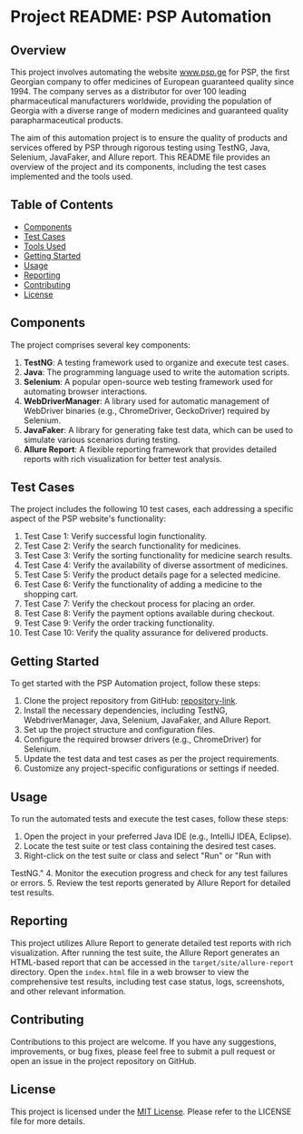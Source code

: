 # Project README: PSP Automation

## Overview
This project involves automating the website www.psp.ge for PSP, the first Georgian company to offer medicines of European guaranteed quality since 1994. The company serves as a distributor for over 100 leading pharmaceutical manufacturers worldwide, providing the population of Georgia with a diverse range of modern medicines and guaranteed quality parapharmaceutical products.

The aim of this automation project is to ensure the quality of products and services offered by PSP through rigorous testing using TestNG, Java, Selenium, JavaFaker, and Allure report. This README file provides an overview of the project and its components, including the test cases implemented and the tools used.

## Table of Contents
- [Components](#components)
- [Test Cases](#test-cases)
- [Tools Used](#tools-used)
- [Getting Started](#getting-started)
- [Usage](#usage)
- [Reporting](#reporting)
- [Contributing](#contributing)
- [License](#license)

## Components
The project comprises several key components:
1. **TestNG**: A testing framework used to organize and execute test cases.
2. **Java**: The programming language used to write the automation scripts.
3. **Selenium**: A popular open-source web testing framework used for automating browser interactions.
4. **WebDriverManager**: A library used for automatic management of WebDriver binaries (e.g., ChromeDriver, GeckoDriver) required by Selenium.
5. **JavaFaker**: A library for generating fake test data, which can be used to simulate various scenarios during testing.
6. **Allure Report**: A flexible reporting framework that provides detailed reports with rich visualization for better test analysis.

## Test Cases
The project includes the following 10 test cases, each addressing a specific aspect of the PSP website's functionality:
1. Test Case 1: Verify successful login functionality.
2. Test Case 2: Verify the search functionality for medicines.
3. Test Case 3: Verify the sorting functionality for medicine search results.
4. Test Case 4: Verify the availability of diverse assortment of medicines.
5. Test Case 5: Verify the product details page for a selected medicine.
6. Test Case 6: Verify the functionality of adding a medicine to the shopping cart.
7. Test Case 7: Verify the checkout process for placing an order.
8. Test Case 8: Verify the payment options available during checkout.
9. Test Case 9: Verify the order tracking functionality.
10. Test Case 10: Verify the quality assurance for delivered products.



## Getting Started
To get started with the PSP Automation project, follow these steps:
1. Clone the project repository from GitHub: [repository-link].
2. Install the necessary dependencies, including TestNG, WebdriverManager, Java, Selenium, JavaFaker, and Allure Report.
3. Set up the project structure and configuration files.
4. Configure the required browser drivers (e.g., ChromeDriver) for Selenium.
5. Update the test data and test cases as per the project requirements.
6. Customize any project-specific configurations or settings if needed.

## Usage
To run the automated tests and execute the test cases, follow these steps:
1. Open the project in your preferred Java IDE (e.g., IntelliJ IDEA, Eclipse).
2. Locate the test suite or test class containing the desired test cases.
3. Right-click on the test suite or class and select "Run" or "Run with

 TestNG."
4. Monitor the execution progress and check for any test failures or errors.
5. Review the test reports generated by Allure Report for detailed test results.

## Reporting
This project utilizes Allure Report to generate detailed test reports with rich visualization. After running the test suite, the Allure Report generates an HTML-based report that can be accessed in the `target/site/allure-report` directory. Open the `index.html` file in a web browser to view the comprehensive test results, including test case status, logs, screenshots, and other relevant information.

## Contributing
Contributions to this project are welcome. If you have any suggestions, improvements, or bug fixes, please feel free to submit a pull request or open an issue in the project repository on GitHub.

## License
This project is licensed under the [MIT License](LICENSE). Please refer to the LICENSE file for more details.

[repository-link]: https://github.com/your-username/psp-automation
